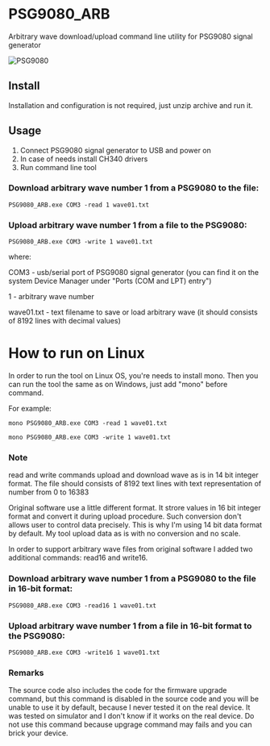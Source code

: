 # PSG9080_ARB
Arbitrary wave download/upload command line utility for PSG9080 signal generator

![PSG9080](https://github.com/qrp73/PSG9080_ARB/assets/46676744/a4469419-fb0c-42e6-ac15-44c7114c8b17)


## Install

Installation and configuration is not required, just unzip archive and run it.

## Usage

1) Connect PSG9080 signal generator to USB and power on
2) In case of needs install CH340 drivers
3) Run command line tool

### Download arbitrary wave number 1 from a PSG9080 to the file:

```
PSG9080_ARB.exe COM3 -read 1 wave01.txt
```

### Upload arbitrary wave number 1 from a file to the PSG9080:

```
PSG9080_ARB.exe COM3 -write 1 wave01.txt
```

where:

COM3 - usb/serial port of PSG9080 signal generator (you can find it on the system Device Manager under "Ports (COM and LPT) entry")

1 - arbitrary wave number

wave01.txt - text filename to save or load arbitrary wave (it should consists of 8192 lines with decimal values)


# How to run on Linux

In order to run the tool on Linux OS, you're needs to install mono. Then you can run the tool the same as on Windows, just add "mono" before command. 

For example:
```
mono PSG9080_ARB.exe COM3 -read 1 wave01.txt
```
```
mono PSG9080_ARB.exe COM3 -write 1 wave01.txt
```


### Note

read and write commands upload and download wave as is in 14 bit integer format. The file should consists of 8192 text lines with text representation of number from 0 to 16383

Original software use a little different format. It strore values in 16 bit integer format and convert it during upload procedure. Such conversion don't allows user to control data precisely. This is why I'm using 14 bit data format by default. My tool upload data as is with no conversion and no scale.

In order to support arbitrary wave files from original software I added two additional commands: read16 and write16.

### Download arbitrary wave number 1 from a PSG9080 to the file in 16-bit format:

```
PSG9080_ARB.exe COM3 -read16 1 wave01.txt
```

### Upload arbitrary wave number 1 from a file in 16-bit format to the PSG9080:

```
PSG9080_ARB.exe COM3 -write16 1 wave01.txt
```

### Remarks

The source code also includes the code for the firmware upgrade command, but this command is disabled in the source code and you will be unable to use it by default, because I never tested it on the real device. It was tested on simulator and I don't know if it works on the real device. Do not use this command because upgrage command may fails and you can brick your device. 
